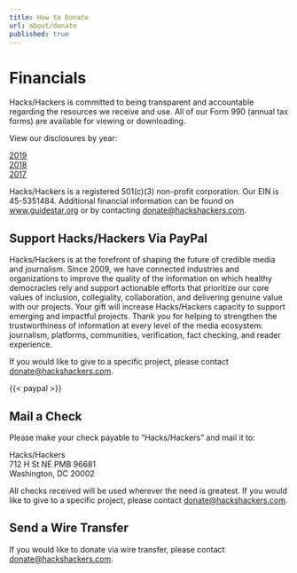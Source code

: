 ```yaml
---
title: How to Donate
url: about/donate
published: true
---
```


# Financials

Hacks/Hackers is committed to being transparent and accountable regarding the resources we receive and use. All of our Form 990 (annual tax forms) are available for viewing or downloading.

View our disclosures by year:

[2019](https://www.hackshackers.com/content-images/about/Hacks_Hackers_2019_990.pdf)  
[2018](https://www.hackshackers.com/content-images/about/Hacks_Hackers_2018_990.pdf)  
[2017](https://www.hackshackers.com/content-images/about/Hacks_Hackers_2017_990.pdf) 

Hacks/Hackers is a registered 501(c)(3) non-profit corporation. Our EIN is 45-5351484. Additional financial information can be found on www.guidestar.org or by contacting [donate@hackshackers.com](mailto:donate@hackshackers.com).

## Support Hacks/Hackers Via PayPal

Hacks/Hackers is at the forefront of shaping the future of credible media and journalism. Since 2009, we have connected industries and organizations to improve the quality of the information on which healthy democracies rely and support actionable efforts that prioritize our core values of inclusion, collegiality, collaboration, and delivering genuine value with our projects. Your gift will increase Hacks/Hackers capacity to support emerging and impactful projects. Thank you for helping to strengthen the trustworthiness of information at every level of the media ecosystem: journalism, platforms, communities, verification, fact checking, and reader experience. 

If you would like to give to a specific project, please contact [donate@hackshackers.com](mailto:donate@hackshackers.com).

{{< paypal >}}

## Mail a Check

Please make your check payable to “Hacks/Hackers” and mail it to:

Hacks/Hackers  
712 H St NE PMB 96681  
Washington, DC 20002  

All checks received will be used wherever the need is greatest. If you would like to give to a specific project, please contact [donate@hackshackers.com](mailto:donate@hackshackers.com).

## Send a Wire Transfer

If you would like to donate via wire transfer, please contact [donate@hackshackers.com](mailto:donate@hackshackers.com).
